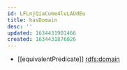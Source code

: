 ```yaml
---
id: LFLnjQiaCume4luLAUdEu
title: hasDomain
desc: ''
updated: 1634431901466
created: 1634431876026
---
```


- [[equivalentPredicate]] [rdfs:domain](http://www.w3.org/2000/01/rdf-schema#domain)

